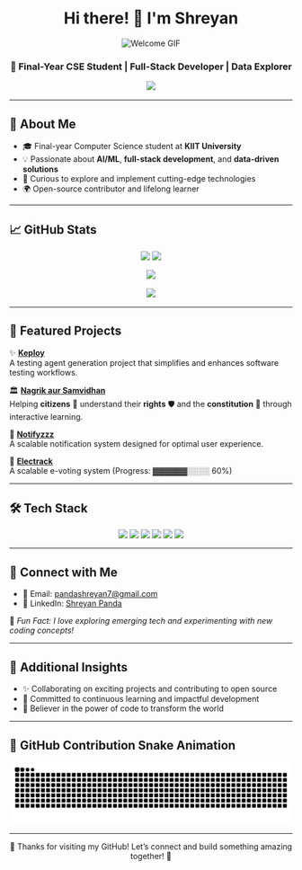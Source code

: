 <h1 align="center">Hi there! 👋 I'm Shreyan</h1>
<p align="center">
  <img src="https://media.giphy.com/media/v1.Y2lkPTc5MGI3NjExYmhzMG96NzBlcm95NHBwemxhemkydG1jNnE4NHY0bmFlcTl4ZDR4byZlcD12MV9naWZzX3NlYXJjaCZjdD1n/du3J3cXyzhj75IOgvA/giphy.gif" alt="Welcome GIF" width="200" />
</p>

<h3 align="center">🚀 Final-Year CSE Student | Full-Stack Developer | Data Explorer</h3>

<p align="center">
  <img src="https://readme-typing-svg.demolab.com/?lines=Solving+Real-World+Problems+with+Code!;Passionate+about+AI%2C+ML+%26+Web+Dev;Let's+Build+Something+Amazing+Together!&center=true&width=500&height=45" />
</p>

---

## 🌟 About Me

- 🎓 Final-year Computer Science student at **KIIT University**  
- 💡 Passionate about **AI/ML**, **full-stack development**, and **data-driven solutions**  
- 🧠 Curious to explore and implement cutting-edge technologies  
- 🌍 Open-source contributor and lifelong learner  

---

## 📈 GitHub Stats

<p align="center">
  <img src="https://github-readme-stats.vercel.app/api?username=pandashreyan&show_icons=true&theme=radical" height="165" />
  <img src="https://github-readme-stats.vercel.app/api/top-langs/?username=pandashreyan&layout=compact&theme=radical" height="165" />
</p>

<p align="center">
  <img src="https://github-profile-trophy.vercel.app/?username=pandashreyan&theme=dracula&no-frame=true&margin-w=15&row=1&column=6" />
</p>

<p align="center">
  <img src="https://streak-stats.demolab.com/?user=pandashreyan&theme=radical" height="150" />
</p>

---

## 🔧 Featured Projects

✨ [**Keploy**](https://github.com/pandashreyan/keploy)  
A testing agent generation project that simplifies and enhances software testing workflows.

🏛️ [**Nagrik aur Samvidhan**](https://github.com/pandashreyan/SIHAPP)  
Helping **citizens** 👥 understand their **rights** 🛡️ and the **constitution** 📜 through interactive learning.

📣 [**Notifyzzz**](https://github.com/pandashreyan/notifyzzz)  
A scalable notification system designed for optimal user experience.

🚧 [**Electrack**](https://github.com/pandashreyan/electrack)  
A scalable e-voting system (Progress: ▓▓▓▓▓▓░░░░ 60%)

---

## 🛠️ Tech Stack

<p align="center">
  <img src="https://img.shields.io/badge/Go-00ADD8?style=for-the-badge&logo=go&logoColor=white" />
  <img src="https://img.shields.io/badge/TypeScript-3178C6?style=for-the-badge&logo=typescript&logoColor=white" />
  <img src="https://img.shields.io/badge/JavaScript-F7DF1E?style=for-the-badge&logo=javascript&logoColor=black" />
  <img src="https://img.shields.io/badge/React-20232A?style=for-the-badge&logo=react&logoColor=61DAFB" />
  <img src="https://img.shields.io/badge/HTML5-E34F26?style=for-the-badge&logo=html5&logoColor=white" />
  <img src="https://img.shields.io/badge/CSS3-1572B6?style=for-the-badge&logo=css3&logoColor=white" />
</p>

---

## 🤝 Connect with Me

- 📧 Email: [pandashreyan7@gmail.com](mailto:pandashreyan7@gmail.com)  
- 💼 LinkedIn: [Shreyan Panda](https://www.linkedin.com/in/shreyan-panda-a4a6aa254/)  

💬 *Fun Fact: I love exploring emerging tech and experimenting with new coding concepts!*

---

## 🌈 Additional Insights

- ✨ Collaborating on exciting projects and contributing to open source  
- 🚀 Committed to continuous learning and impactful development  
- 🧩 Believer in the power of code to transform the world  

---

## 🐍 GitHub Contribution Snake Animation

<picture>
  <source media="(prefers-color-scheme: dark)" srcset="https://raw.githubusercontent.com/pandashreyan/pandashreyan/output/github-snake-dark.svg" />
  <source media="(prefers-color-scheme: light)" srcset="https://raw.githubusercontent.com/pandashreyan/pandashreyan/output/github-snake.svg" />
  <img alt="github-snake" src="https://raw.githubusercontent.com/pandashreyan/pandashreyan/output/github-snake.svg" />
</picture>

---

<p align="center">
  🙏 Thanks for visiting my GitHub! Let’s connect and build something amazing together! 🚀
</p>
